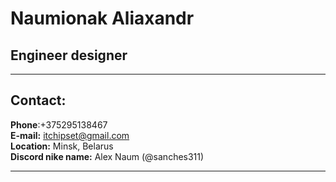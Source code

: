 # Naumionak Aliaxandr 
## Engineer designer
----

## Contact:

**Phone**:+375295138467 \
**E-mail:** itchipset@gmail.com\
**Location:** Minsk, Belarus\
**Discord nike name:** Alex Naum (@sanches311)
___